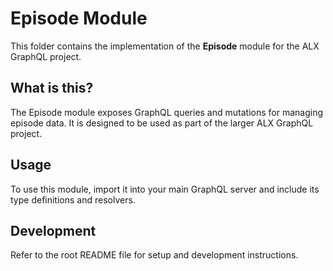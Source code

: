 # Episode Module

This folder contains the implementation of the **Episode** module for the ALX GraphQL project.

## What is this?

The Episode module exposes GraphQL queries and mutations for managing episode data. It is designed to be used as part of the larger ALX GraphQL project.

## Usage

To use this module, import it into your main GraphQL server and include its type definitions and resolvers.

## Development

Refer to the root README file for setup and development instructions.

